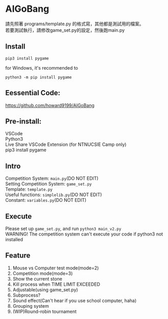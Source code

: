 # AIGoBang

請先照著 programs/template.py 的格式寫，其他都是測試用的檔案。 \
若要測試執行，請修改game_set.py的設定，然後跑main.py

## Install
```
pip3 install pygame
```
for Windows, it's recommended to
```
python3 -m pip install pygame
```
## Eessential Code:
https://github.com/howard9199/AIGoBang
## Pre-install:
VSCode  
Python3  
Live Share VSCode Extension (for NTNUCSIE Camp only)  
pip3 install pygame
## Intro
Competition System: `main.py`(DO NOT EDIT)  
Setting Competition System: `game_set.py`  
Template: `template.py`  
Useful functions: `simplelib.py`(DO NOT EDIT)  
Constant: `variables.py`(DO NOT EDIT)  
## Execute
Please set up `game_set.py`, and run `python3 main_v2.py`  
WARNING! The competition system can't execute your code if python3 not installed
## Feature
1. Mouse vs Computer test mode(mode=2)
2. Competition mode(mode=3)
3. Show the current stone
4. Kill process when TIME LIMIT EXCEEDED
5. Adjustable(using game_set.py)
6. Subprocess?
7. Sound effect(Can't hear if you use school computer, haha)
8. Grouping system
9. (WIP)Round-robin tournament
